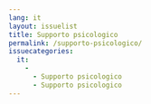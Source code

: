 ```yaml
---
lang: it
layout: issuelist
title: Supporto psicologico
permalink: /supporto-psicologico/
issuecategories: 
  it:
    - 
      - Supporto psicologico
      - Supporto psicologico
---
```

